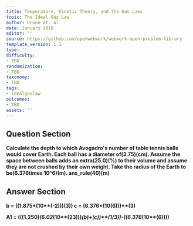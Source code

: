 ```yaml
---
title: Temperature, Kinetic Theory, and the Gas Laws
topic: The Ideal Gas Law
author: Urone et. al
date: January 2018
editor: ''
source: https://github.com/openwebwork/webwork-open-problem-library
template_version: 1.1
type: ''
difficulty:
- TBD
randomization:
- TBD
taxonomy:
- TBD
tags:
- idealgaslaw
outcomes:
- TBD
assets: ''
---
```


## Question Section 

<b>
Calculate the depth to which Avogadro's number of table tennis balls would cover Earth. Each ball has a diameter of(3.75)(cm). Assume the space between balls adds an extra(25.0)(%) to their volume and assume they are not crushed by their own weight. Take the radius of the Earth to be(6.376times 10^6)(m).
ans_rule(40)(m)



## Answer Section

b = ((1.875*(10**(-2)))**(3))
c = (6.376*(10**(6)))**(3)

A1 = (((1.250)*(6.02*(10**(23)))*(b)+(c))**(1/3))-((6.376*(10**(6))))